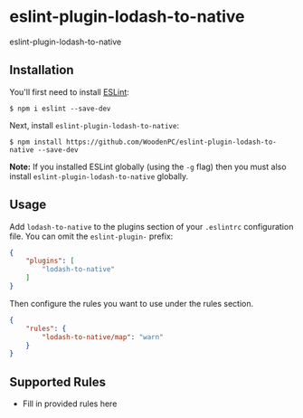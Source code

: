 # eslint-plugin-lodash-to-native

eslint-plugin-lodash-to-native

## Installation

You'll first need to install [ESLint](http://eslint.org):

```
$ npm i eslint --save-dev
```

Next, install `eslint-plugin-lodash-to-native`:

```
$ npm install https://github.com/WoodenPC/eslint-plugin-lodash-to-native --save-dev
```

**Note:** If you installed ESLint globally (using the `-g` flag) then you must also install `eslint-plugin-lodash-to-native` globally.

## Usage

Add `lodash-to-native` to the plugins section of your `.eslintrc` configuration file. You can omit the `eslint-plugin-` prefix:

```json
{
    "plugins": [
        "lodash-to-native"
    ]
}
```


Then configure the rules you want to use under the rules section.

```json
{
    "rules": {
        "lodash-to-native/map": "warn"
    }
}
```

## Supported Rules

* Fill in provided rules here





